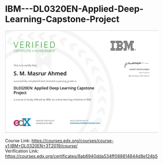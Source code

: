 # IBM---DL0320EN-Applied-Deep-Learning-Capstone-Project

![](https://github.com/masrur-ahmed/IBM---DL0320EN-Applied-Deep-Learning-Capstone-Project/blob/master/IBMcertificate.png?raw=true)


Course Link: https://courses.edx.org/courses/course-v1:IBM+DL0320EN+3T2019/course/ <br/>
Verification Link: https://courses.edx.org/certificates/8ab6940dda534ff088814844d8e124b5
